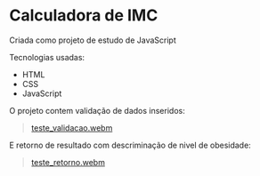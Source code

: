 # Calculadora de IMC

Criada como projeto de estudo de JavaScript

Tecnologias usadas:

- HTML
- CSS
- JavaScript



 O projeto contem validação de dados inseridos: 

>[teste_validacao.webm](https://user-images.githubusercontent.com/105820012/191257686-8290a7a8-c2b3-4afc-8c52-99167659d1f3.webm)


E retorno de resultado com descriminação de nivel de obesidade: 

>[teste_retorno.webm](https://user-images.githubusercontent.com/105820012/191259047-d29b4e8b-7b71-4569-92fe-b3fdaec510dc.webm)



